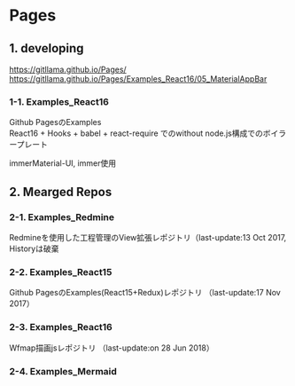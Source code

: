 # Pages

## 1. developing

https://gitllama.github.io/Pages/  
https://gitllama.github.io/Pages/Examples_React16/05_MaterialAppBar

### 1-1. Examples_React16

Github PagesのExamples  
React16 + Hooks + babel + react-require でのwithout node.js構成でのボイラープレート

immerMaterial-UI, immer使用

## 2. Mearged Repos

### 2-1. Examples_Redmine

Redmineを使用した工程管理のView拡張レポジトリ（last-update:13 Oct 2017, Historyは破棄 

### 2-2. Examples_React15

Github PagesのExamples(React15+Redux)レポジトリ （last-update:17 Nov 2017）

### 2-3. Examples_React16

Wfmap描画jsレポジトリ （last-update:on 28 Jun 2018）

### 2-4. Examples_Mermaid
